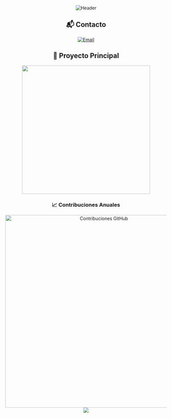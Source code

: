 <div align="center">

![Header](https://capsule-render.vercel.app/api?type=waving&color=gradient&height=160&section=header&text=BIENVENIDO%20A%20MI%20PERFIL&fontSize=26&fontColor=00FF41&animation=fadeIn&desc=Explorador%20Digital%20×%20Dev%20Creativo&descSize=13&descAlignY=60)



## 📬 Contacto

[![Email](https://img.shields.io/badge/Gmail-Enviar%20Mensaje-D14836?style=for-the-badge&logo=gmail&logoColor=white)](mailto:Fedelanyt20@gmail.com)



## 🚀 Proyecto Principal

<a href="https://github.com/Dev-fedexyz13/Dev-fedexyz13">
  <img src="https://github-readme-stats-sigma-five.vercel.app/api/pin/?username=Dev-fedexyz13&repo=Dev-fedexyz13&theme=chartreuse-dark&hide_border=true&bg_color=0D1117&title_color=00FF41&text_color=39FF14&icon_color=00FF41&border_radius=15" width="400"/>
</a>

### 📈 Contribuciones Anuales
<img src="https://ghchart.rshah.org/00FF41/Dev-fedexyz13" alt="Contribuciones GitHub" width="600"/>


<img src="https://capsule-render.vercel.app/api?type=waving&color=gradient&height=120&section=footer&text=DEV-FEDEXYZ&fontSize=22&fontColor=00FF41&animation=twinkling"/>
</div>
